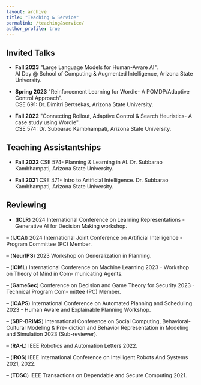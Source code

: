 ```yaml
---
layout: archive
title: "Teaching & Service"
permalink: /teaching&service/
author_profile: true
---
```


## Invited Talks

- **Fall 2023** "Large Language Models for Human-Aware AI".\
AI Day @ School of Computing & Augmented Intelligence, Arizona State University.

- **Spring 2023** "Reinforcement Learning for Wordle- A POMDP/Adaptive Control Approach".\
CSE 691: Dr. Dimitri Bertsekas, Arizona State University.

- **Fall 2022** "Connecting Rollout, Adaptive Control & Search Heuristics- A case study using Wordle".\
CSE 574: Dr. Subbarao Kambhampati, Arizona State University.

## Teaching Assistantships

- **Fall 2022** CSE 574- Planning & Learning in AI.
Dr. Subbarao Kambhampati, Arizona State University.

- **Fall 2021** CSE 471- Intro to Artificial Intelligence.
Dr. Subbarao Kambhampati, Arizona State University.

## Reviewing

- (**ICLR**) 2024 International Conference on Learning Representations - Generative AI for Decision Making workshop.

– (**IJCAI**) 2024 International Joint Conference on Artificial Intelligence - Program Committee (PC) Member.

– (**NeurIPS**) 2023 Workshop on Generalization in Planning.

– (**ICML**) International Conference on Machine Learning 2023 - Workshop on Theory of Mind in Com-
municating Agents.

– (**GameSec**) Conference on Decision and Game Theory for Security 2023 - Technical Program Com- mittee (PC) Member.

– (**ICAPS**) International Conference on Automated Planning and Scheduling 2023 - Human Aware and Explainable Planning Workshop.

– (**SBP-BRiMS**) International Conference on Social Computing, Behavioral-Cultural Modeling & Pre- diction and Behavior Representation in Modeling and Simulation 2023 (Sub-reviewer).

– (**RA-L**) IEEE Robotics and Automation Letters 2022.

– (**IROS**) IEEE International Conference on Intelligent Robots And Systems 2021, 2022.

– (**TDSC**) IEEE Transactions on Dependable and Secure Computing 2021.

